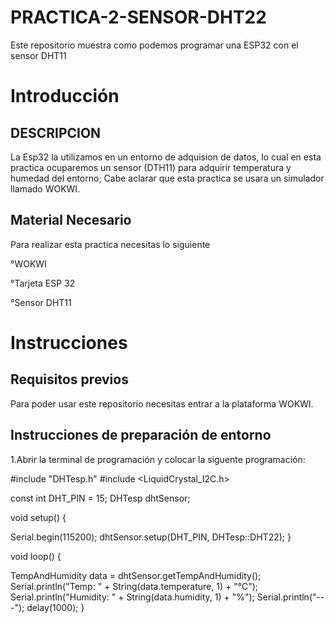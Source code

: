 # PRACTICA-2-SENSOR-DHT22
Este repositorio muestra como podemos programar una ESP32 con el sensor DHT11
 # Introducción
 ## DESCRIPCION 
 La Esp32 la utilizamos en un entorno de adquision de datos, lo cual en esta practica ocuparemos un sensor (DTH11) para adquirir temperatura y humedad del entorno; Cabe aclarar que esta practica se usara un simulador llamado WOKWI.
 ## Material Necesario
 Para realizar esta practica necesitas lo siguiente

°WOKWI

°Tarjeta ESP 32

°Sensor DHT11
 # Instrucciones
 ## Requisitos previos
 Para poder usar este repositorio necesitas entrar a la plataforma WOKWI.
 ## Instrucciones de preparación de entorno
 1.Abrir la terminal de programación y colocar la siguente programación:
 
#include "DHTesp.h"
#include <LiquidCrystal_I2C.h>

const int DHT_PIN = 15;
DHTesp dhtSensor;


void setup() {

  Serial.begin(115200);
  dhtSensor.setup(DHT_PIN, DHTesp::DHT22);
}

void loop() {

  TempAndHumidity  data = dhtSensor.getTempAndHumidity();
  Serial.println("Temp: " + String(data.temperature, 1) + "°C");
  Serial.println("Humidity: " + String(data.humidity, 1) + "%");
  Serial.println("---");
  delay(1000);
}
